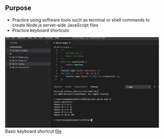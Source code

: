 ## Purpose

- Practice using software tools such as terminal or shell commands to create Node.js server-side JavaScript files
- Practice keyboard shortcuts

![Screenshot](lab-01-node.png)
Basic keyboard shortcut [file](lab-01.shortcuts.txt)


